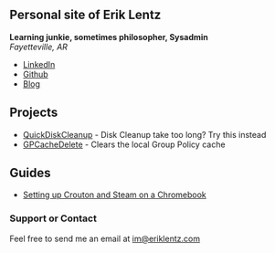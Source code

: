 ## Personal site of Erik Lentz
**Learning junkie, sometimes philosopher, Sysadmin**  
*Fayetteville, AR*
- [LinkedIn](https://www.linkedin.com/in/eriklentz/)
- [Github](https://github.com/eriklentz)
- [Blog](https://thespecter.net/blog)

## Projects

- [QuickDiskCleanup](https://github.com/ErikLentz/QuickDiskCleanup) - Disk Cleanup take too long? Try this instead
- [GPCacheDelete](https://github.com/ErikLentz/GPCacheDelete) - Clears the local Group Policy cache

## Guides

- [Setting up Crouton and Steam on a Chromebook](http://thespecter.net/blog/technology/setting-up-steam-on-a-chromebook-with-crouton-and-linux/)

### Support or Contact

Feel free to send me an email at [im@eriklentz.com](mailto:im@eriklentz.com)
